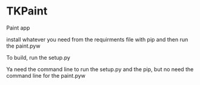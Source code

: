 # TKPaint

Paint app

install whatever you need from the requirments file with pip and then run the paint.pyw

To build, run the setup.py

Ya need the command line to run the setup.py and the pip, but no need the command line for the paint.pyw